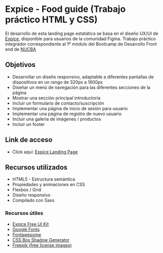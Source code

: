 # Expice - Food guide (Trabajo práctico HTML y CSS)

El desarrollo de esta landing page estatática se basa en el diseño UX/UI de [Expice](https://figmatemplate.com/restaurant-website-landing-page-figma-template/), disponible para usuarios de la comunidad Figma.
Trabajo práctico integrador correspondiente al 1º módulo del Bootcamp de Desarrollo Front end de [NUCBA](https://nucba.com.ar/)

## Objetivos
- Desarrollar un diseño responsivo, adaptable a diferentes pantallas de dispositivos en un rango de 320px a 1600px
- Diseñar un menú de navegación para las diferentes secciones de la página
- Mostrar una sección principal introductoria
- Incluir un formulario de contacto/suscripción
- Implementar una página de inicio de sesión para usuario
- Implementar una página de registro de nuevo usuario
- Incluir una galería de imágenes / productos
- Incluir un footer

## Link de acceso
- Click aquí: [Expice Landing Page](https://expice-landingpage.vercel.app/)

## Recursos utilizados

- HTML5 - Estructura semántica
- Propiedades y animaciones en CSS
- Flexbox / Grid
- Diseño responsivo
- Compilado con Sass

### Recursos útiles

- [Expice Free UI Kit](https://figmatemplate.com/restaurant-website-landing-page-figma-template/)
- [Google Fonts](https://fonts.google.com/) 
- [Fontawesome](https://fontawesome.com/) 
- [CSS Box Shadow Generator](https://html-css-js.com/css/generator/box-shadow/)
- [Freepik (free license images)](https://www.freepik.com/home)